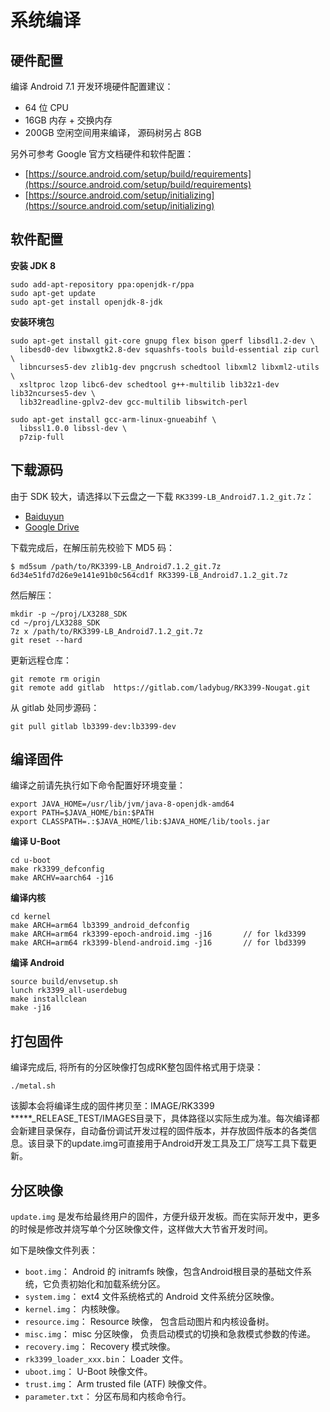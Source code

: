 # 系统编译


## 硬件配置

编译 Android 7.1 开发环境硬件配置建议：

- 64 位 CPU
- 16GB  内存 + 交换内存
- 200GB  空闲空间用来编译， 源码树另占 8GB

另外可参考 Google 官方文档硬件和软件配置：

- [https://source.android.com/setup/build/requirements](https://source.android.com/setup/build/requirements)
- [https://source.android.com/setup/initializing](https://source.android.com/setup/initializing)

## 软件配置

**安装 JDK 8**

``` shell
sudo add-apt-repository ppa:openjdk-r/ppa
sudo apt-get update
sudo apt-get install openjdk-8-jdk
``` 

**安装环境包**

``` shell
sudo apt-get install git-core gnupg flex bison gperf libsdl1.2-dev \
  libesd0-dev libwxgtk2.8-dev squashfs-tools build-essential zip curl \
  libncurses5-dev zlib1g-dev pngcrush schedtool libxml2 libxml2-utils \
  xsltproc lzop libc6-dev schedtool g++-multilib lib32z1-dev lib32ncurses5-dev \
  lib32readline-gplv2-dev gcc-multilib libswitch-perl

sudo apt-get install gcc-arm-linux-gnueabihf \
  libssl1.0.0 libssl-dev \
  p7zip-full
``` 

## 下载源码

由于 SDK 较大，请选择以下云盘之一下载 `RK3399-LB_Android7.1.2_git.7z`：

- [Baiduyun](https://pan.baidu.com/s/1eRT6isE "Android 7.1 SDK baiduyun")
- [Google Drive](https://drive.google.com/drive/folders/1N8fpfoeWLD4-VJcYN6Qfh_3-YBYzXxGq "Android 7.1 SDK Google Drive")

下载完成后，在解压前先校验下 MD5 码：

``` shell
$ md5sum /path/to/RK3399-LB_Android7.1.2_git.7z
6d34e51fd7d26e9e141e91b0c564cd1f RK3399-LB_Android7.1.2_git.7z
``` 

然后解压：

``` shell
mkdir -p ~/proj/LX3288_SDK
cd ~/proj/LX3288_SDK
7z x /path/to/RK3399-LB_Android7.1.2_git.7z
git reset --hard
``` 

更新远程仓库：

``` shell
git remote rm origin
git remote add gitlab  https://gitlab.com/ladybug/RK3399-Nougat.git
``` 

从 gitlab 处同步源码：

``` shell
git pull gitlab lb3399-dev:lb3399-dev
``` 

## 编译固件

编译之前请先执行如下命令配置好环境变量：

``` shell
export JAVA_HOME=/usr/lib/jvm/java-8-openjdk-amd64
export PATH=$JAVA_HOME/bin:$PATH
export CLASSPATH=.:$JAVA_HOME/lib:$JAVA_HOME/lib/tools.jar
``` 

**编译 U-Boot**

``` shell
cd u-boot
make rk3399_defconfig
make ARCHV=aarch64 -j16
``` 

**编译内核**

``` shell
cd kernel
make ARCH=arm64 lb3399_android_defconfig
make ARCH=arm64 rk3399-epoch-android.img -j16       // for lkd3399
make ARCH=arm64 rk3399-blend-android.img -j16       // for lbd3399
``` 

**编译 Android**

``` shell
source build/envsetup.sh
lunch rk3399_all-userdebug
make installclean
make -j16
``` 

## 打包固件

编译完成后, 将所有的分区映像打包成RK整包固件格式用于烧录：

``` shell
./metal.sh
``` 

该脚本会将编译生成的固件拷贝至：IMAGE/RK3399 *****_RELEASE_TEST/IMAGES目录下，具体路径以实际生成为准。每次编译都会新建目录保存，自动备份调试开发过程的固件版本，并存放固件版本的各类信息。该目录下的update.img可直接用于Android开发工具及工厂烧写工具下载更新。


## 分区映像

`update.img` 是发布给最终用户的固件，方便升级开发板。而在实际开发中，更多的时候是修改并烧写单个分区映像文件，这样做大大节省开发时间。

如下是映像文件列表：

- `boot.img`： Android 的 initramfs 映像，包含Android根目录的基础文件系统，它负责初始化和加载系统分区。
- `system.img`： ext4 文件系统格式的 Android 文件系统分区映像。
- `kernel.img`： 内核映像。
- `resource.img`： Resource 映像， 包含启动图片和内核设备树。
- `misc.img`： misc 分区映像， 负责启动模式的切换和急救模式参数的传递。
- `recovery.img`： Recovery 模式映像。
- `rk3399_loader_xxx.bin`： Loader 文件。
- `uboot.img`： U-Boot 映像文件。
- `trust.img`： Arm trusted file (ATF) 映像文件。
- `parameter.txt`： 分区布局和内核命令行。

